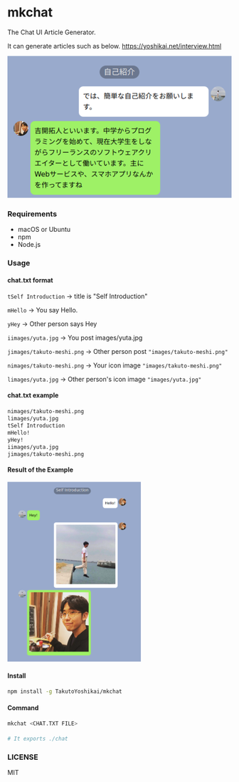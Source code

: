 # mkchat
The Chat UI Article Generator.

It can generate articles such as below.
https://yoshikai.net/interview.html

![Takuto Yoshikai's Profile](https://github.com/TakutoYoshikai/chat-profile/blob/master/cover.png)

### Requirements
* macOS or Ubuntu
* npm 
* Node.js

### Usage
#### chat.txt format
`tSelf Introduction` -> title is "Self Introduction"

`mHello` -> You say Hello.

`yHey` -> Other person says Hey

`iimages/yuta.jpg` -> You post images/yuta.jpg

`jimages/takuto-meshi.png` -> Other person post `"images/takuto-meshi.png"`

`nimages/takuto-meshi.png` -> Your icon image `"images/takuto-meshi.png"`

`limages/yuta.jpg` -> Other person's icon image `"images/yuta.jpg"`

#### chat.txt example
```
nimages/takuto-meshi.png
limages/yuta.jpg
tSelf Introduction
mHello!
yHey!
iimages/yuta.jpg
jimages/takuto-meshi.png
```

#### Result of the Example

<img src="./result.png" width="300">


#### Install
```bash
npm install -g TakutoYoshikai/mkchat
```

#### Command
```bash
mkchat <CHAT.TXT FILE>

# It exports ./chat 
```

### LICENSE
MIT
